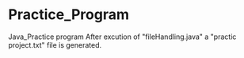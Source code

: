 # Practice_Program
Java_Practice program
After excution of "fileHandling.java" a "practic project.txt" file is generated.
